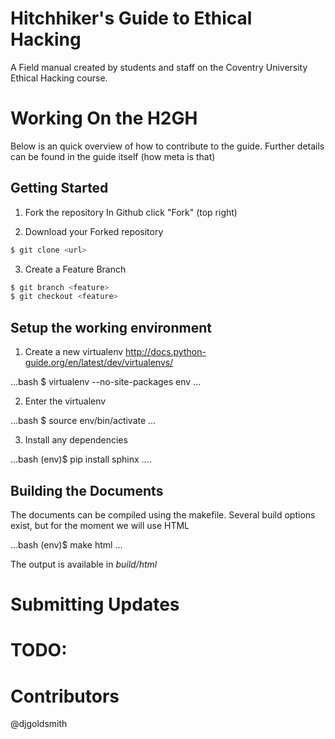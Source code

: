 Hitchhiker's Guide to Ethical Hacking
=====================================

A Field manual created by students and staff on the Coventry University Ethical Hacking course.


Working On the H2GH
====================

Below is an quick overview of how to contribute to the guide. 
Further details can be found in the guide itself (how meta is that)

Getting Started
----------------

1) Fork the repository
   In Github click "Fork" (top right) 

2) Download your Forked repository 

```bash
$ git clone <url>
```

3) <optional> Create a Feature Branch

```bash
$ git branch <feature>
$ git checkout <feature>
```

Setup the working environment
------------------------------

1) Create a new virtualenv http://docs.python-guide.org/en/latest/dev/virtualenvs/

...bash
$ virtualenv --no-site-packages env
...

2) Enter the virtualenv

...bash
$ source env/bin/activate
...

3) Install any dependencies

...bash
(env)$ pip install sphinx
....

Building the Documents
-----------------------

The documents can be compiled using the makefile.
Several build options exist, but for the moment we will use HTML

...bash
(env)$ make html
...

The output is available in *build/html*


Submitting Updates
==================

TODO:
=====

Contributors
=============

@djgoldsmith
